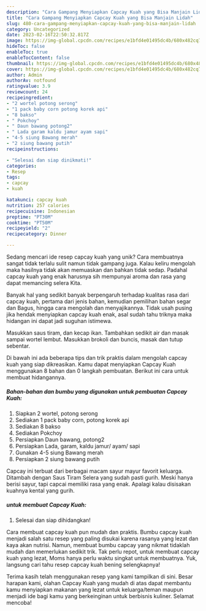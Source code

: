 ```yaml
---
description: "Cara Gampang Menyiapkan Capcay Kuah yang Bisa Manjain Lidah"
title: "Cara Gampang Menyiapkan Capcay Kuah yang Bisa Manjain Lidah"
slug: 480-cara-gampang-menyiapkan-capcay-kuah-yang-bisa-manjain-lidah
category: Uncategorized
date: 2023-02-16T22:50:32.817Z
image: https://img-global.cpcdn.com/recipes/e1bfd4e01495dc4b/680x482cq70/capcay-kuah-foto-resep-utama.jpg
hideToc: false
enableToc: true
enableTocContent: false
thumbnail: https://img-global.cpcdn.com/recipes/e1bfd4e01495dc4b/680x482cq70/capcay-kuah-foto-resep-utama.jpg
cover: https://img-global.cpcdn.com/recipes/e1bfd4e01495dc4b/680x482cq70/capcay-kuah-foto-resep-utama.jpg
author: Admin
authorAv: notfound
ratingvalue: 3.9
reviewcount: 24
recipeingredient:
- "2 wortel potong serong"
- "1 pack baby corn potong korek api"
- "8 bakso"
- " Pokchoy"
- " Daun bawang potong2"
- " Lada garam kaldu jamur ayam sapi"
- "4-5 siung Bawang merah"
- "2 siung bawang putih"
recipeinstructions:

- "Selesai dan siap dinikmati!"
categories:
- Resep
tags:
- capcay
- kuah

katakunci: capcay kuah 
nutrition: 257 calories
recipecuisine: Indonesian
preptime: "PT30M"
cooktime: "PT50M"
recipeyield: "2"
recipecategory: Dinner

---
```





Sedang mencari ide resep capcay kuah yang unik? Cara membuatnya sangat tidak terlalu sulit namun tidak gampang juga. Kalau keliru mengolah maka hasilnya tidak akan memuaskan dan bahkan tidak sedap. Padahal capcay kuah yang enak harusnya sih mempunyai aroma dan rasa yang dapat memancing selera Kita.





Banyak hal yang sedikit banyak berpengaruh terhadap kualitas rasa dari capcay kuah, pertama dari jenis bahan, kemudian pemilihan bahan segar dan Bagus, hingga cara mengolah dan menyajikannya. Tidak usah pusing jika hendak menyiapkan capcay kuah enak,      asal sudah tahu triknya maka hidangan ini dapat jadi suguhan istimewa.














Masukkan saus tiram, dan kecap ikan. Tambahkan sedikit air dan masak sampai wortel lembut. Masukkan brokoli dan buncis, masak dan tutup sebentar.






Di bawah ini ada beberapa tips dan trik praktis dalam mengolah capcay kuah yang siap dikreasikan. Kamu dapat menyiapkan Capcay Kuah menggunakan 8 bahan dan 0 langkah pembuatan. Berikut ini cara untuk membuat hidangannya.

<!--inarticleads1-->

##### Bahan-bahan dan bumbu yang digunakan untuk pembuatan Capcay Kuah:

1. Siapkan 2 wortel, potong serong
1. Sediakan 1 pack baby corn, potong korek api
1. Sediakan 8 bakso
1. Sediakan  Pokchoy
1. Persiapkan  Daun bawang, potong2
1. Persiapkan  Lada, garam, kaldu jamur/ ayam/ sapi
1. Gunakan 4-5 siung Bawang merah
1. Persiapkan 2 siung bawang putih


Capcay ini terbuat dari berbagai macam sayur mayur favorit keluarga. Ditambah dengan Saus Tiram Selera yang sudah pasti gurih. Meski hanya berisi sayur, tapi capcai memiliki rasa yang enak. Apalagi kalau disisakan kuahnya kental yang gurih. 

<!--inarticleads2-->

#####  untuk membuat Capcay Kuah:


1. Selesai dan siap dihidangkan!

Cara membuat capcay kuah pun mudah dan praktis. Bumbu capcay kuah menjadi salah satu resep yang paling disukai karena rasanya yang lezat dan kaya akan nutrisi. Namun, membuat bumbu capcay yang nikmat tidaklah mudah dan memerlukan sedikit trik. Tak perlu repot, untuk membuat capcay kuah yang lezat, Moms hanya perlu waktu singkat untuk membuatnya. Yuk, langsung cari tahu resep capcay kuah bening selengkapnya! 

Terima kasih telah menggunakan resep yang kami tampilkan di sini. Besar harapan kami, olahan Capcay Kuah yang mudah di atas dapat membantu kamu menyiapkan makanan yang lezat untuk keluarga/teman maupun menjadi ide bagi kamu yang berkeinginan untuk berbisnis kuliner. Selamat mencoba!
